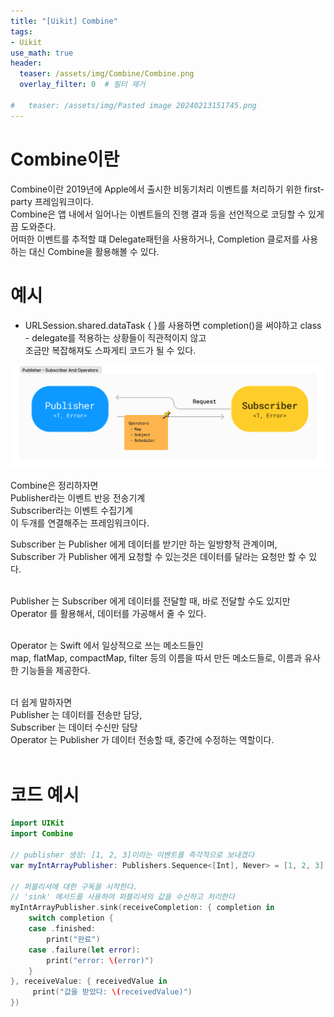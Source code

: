 ```yaml
---
title: "[Uikit] Combine"
tags: 
- Uikit
use_math: true
header: 
  teaser: /assets/img/Combine/Combine.png
  overlay_filter: 0  # 필터 제거
  
#   teaser: /assets/img/Pasted image 20240213151745.png
---
```



<!-- https://medium.com/harrythegreat/swift-combine-입문하기-가이드-1-525ccb94af57 -->
<!-- https://velog.io/@newon-seoul/Combine-을-정리해보았습니다.-기초편 -->
# Combine이란
Combine이란 2019년에 Apple에서 출시한 비동기처리 이벤트를 처리하기 위한 first-party 프레임워크이다.  
Combine은 앱 내에서 일어나는 이벤트들의 진행 결과 등을 선언적으로 코딩할 수 있게끔 도와준다.  
어떠한 이벤트를 추적할 떄 Delegate패턴을 사용하거나, Completion 클로저를 사용하는 대신 Combine을 활용해볼 수 있다.


# 예시
- URLSession.shared.dataTask { }를 사용하면 completion()을 써야하고 class - delegate를 적용하는 상황들이 직관적이지 않고  
조금만 복잡해져도 스파게티 코드가 될 수 있다.

![alt text](/assets/img/Combine.png)


 Combine은 정리하자면  
 Publisher라는 이벤트 반응 전송기계  
 Subscriber라는 이벤트 수집기계  
 이 두개를 연결해주는 프레임워크이다.  
   

Subscriber 는 Publisher 에게 데이터를 받기만 하는 일방향적 관계이며,  
Subscriber 가 Publisher 에게 요청할 수 있는것은 데이터를 달라는 요청만 할 수 있다.
<br/><br/>
  
  
Publisher 는 Subscriber 에게 데이터를 전달할 때, 바로 전달할 수도 있지만  
Operator 를 활용해서, 데이터를 가공해서 줄 수 있다.
<br/><br/>
  
Operator 는 Swift 에서 일상적으로 쓰는 메소드들인  
map, flatMap, compactMap, filter 등의 이름을 따서 만든 메소드들로, 이름과 유사한 기능들을 제공한다.
<br/><br/>

더 쉽게 말하자면  
Publisher 는 데이터를 전송만 담당,  
Subscriber 는 데이터 수신만 담당  
Operator 는 Publisher 가 데이터 전송할 때, 중간에 수정하는 역할이다.
<br/><br/>
  


# 코드 예시

```swift
import UIKit
import Combine

// publisher 생성: [1, 2, 3]이라는 이벤트를 즉각적으로 보내겠다
var myIntArrayPublisher: Publishers.Sequence<[Int], Never> = [1, 2, 3].publisher

// 퍼블리셔에 대한 구독을 시작한다.
// 'sink' 메서드를 사용하여 퍼블리셔의 값을 수신하고 처리한다
myIntArrayPublisher.sink(receiveCompletion: { completion in
    switch completion {
    case .finished:
        print("완료")
    case .failure(let error):
        print("error: \(error)")
    }
}, receiveValue: { receivedValue in
     print("값을 받았다: \(receivedValue)")
})
```
